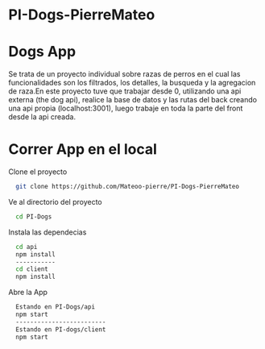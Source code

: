 # PI-Dogs-PierreMateo
<h1> Dogs App </h1>
<p> Se trata de un proyecto individual sobre razas de perros en el cual las funcionalidades son los filtrados, los detalles, la busqueda y la agregacion de raza.En este proyecto tuve que trabajar desde 0, utilizando una api externa (the dog api), realice la base de datos y las rutas del back creando una api propia (localhost:3001), luego trabaje en toda la parte del front desde la api creada. </p>
<h1> Correr App en el local </h1>

Clone el proyecto 

```bash
  git clone https://github.com/Mateoo-pierre/PI-Dogs-PierreMateo
```

Ve al directorio del proyecto

```bash
  cd PI-Dogs
```

Instala las dependecias

```bash
  cd api
  npm install
  -----------
  cd client
  npm install
```

Abre la App

```bash
  Estando en PI-Dogs/api
  npm start
  -------------------------
  Estando en PI-dogs/client
  npm start
```
